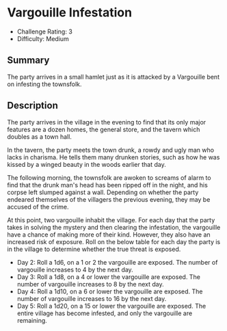 # Vargouille Infestation

* Challenge Rating: 3
* Difficulty: Medium

## Summary

The party arrives in a small hamlet just as it is attacked by a Vargouille bent on infesting the townsfolk.

## Description

The party arrives in the village in the evening to find that its only major features are a dozen homes, the general store, and the tavern
which doubles as a town hall.

In the tavern, the party meets the town drunk, a rowdy and ugly man who lacks in charisma. He tells them many drunken stories, 
such as how he was kissed by a winged beauty in the woods earlier that day.

The following morning, the townsfolk are awoken to screams of alarm to find that the drunk man's head has been ripped off in the night,
and his corpse left slumped against a wall. Depending on whether the party endeared themselves of the villagers the previous evening,
they may be accused of the crime.

At this point, two vargouille inhabit the village. For each day that the party takes in solving the mystery and then clearing the infestation,
the vargouille have a chance of making more of their kind. However, they also have an increased risk of exposure. Roll on the below table for
each day the party is in the village to determine whether the true threat is exposed.

* Day 2: Roll a 1d6, on a 1 or 2 the vargouille are exposed. The number of vargouille increases to 4 by the next day.
* Day 3: Roll a 1d8, on a 4 or lower the vargouille are exposed. The number of vargouille increases to 8 by the next day.
* Day 4: Roll a 1d10, on a 6 or lower the vargouille are exposed. The number of vargouille increases to 16 by the next day.
* Day 5: Roll a 1d20, on a 15 or lower the vargouille are exposed. The entire village has become infested, and only the vargouille are remaining.

